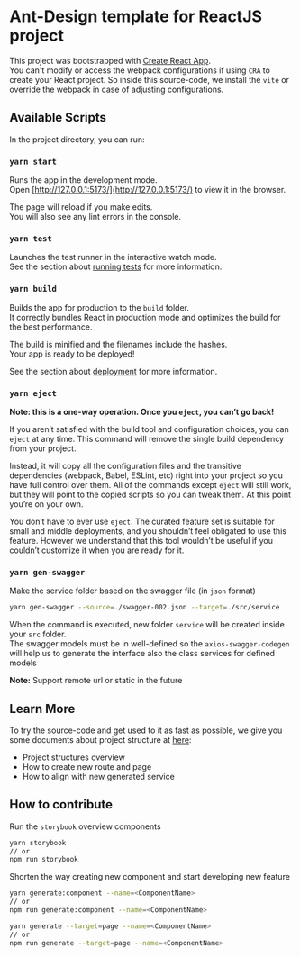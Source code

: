 # Ant-Design template for ReactJS project

This project was bootstrapped with [Create React App](https://github.com/facebook/create-react-app).  
You can't modify or access the webpack configurations if using `CRA` to create your React project. So inside this source-code, we install the `vite` or override the webpack in case of adjusting configurations.

## Available Scripts

In the project directory, you can run:

### `yarn start`

Runs the app in the development mode.\
Open [http://127.0.0.1:5173/](http://127.0.0.1:5173/) to view it in the browser.

The page will reload if you make edits.\
You will also see any lint errors in the console.

### `yarn test`

Launches the test runner in the interactive watch mode.\
See the section about [running tests](https://facebook.github.io/create-react-app/docs/running-tests) for more information.

### `yarn build`

Builds the app for production to the `build` folder.\
It correctly bundles React in production mode and optimizes the build for the best performance.

The build is minified and the filenames include the hashes.\
Your app is ready to be deployed!

See the section about [deployment](https://facebook.github.io/create-react-app/docs/deployment) for more information.

### `yarn eject`

**Note: this is a one-way operation. Once you `eject`, you can’t go back!**

If you aren’t satisfied with the build tool and configuration choices, you can `eject` at any time. This command will remove the single build dependency from your project.

Instead, it will copy all the configuration files and the transitive dependencies (webpack, Babel, ESLint, etc) right into your project so you have full control over them. All of the commands except `eject` will still work, but they will point to the copied scripts so you can tweak them. At this point you’re on your own.

You don’t have to ever use `eject`. The curated feature set is suitable for small and middle deployments, and you shouldn’t feel obligated to use this feature. However we understand that this tool wouldn’t be useful if you couldn’t customize it when you are ready for it.

### `yarn gen-swagger`

Make the service folder based on the swagger file (in `json` format)

```bash
yarn gen-swagger --source=./swagger-002.json --target=./src/service
```

When the command is executed, new folder `service` will be created inside your `src` folder.  
The swagger models must be in well-defined so the `axios-swagger-codegen` will help us to generate the interface also the class services for defined models

**Note:** Support remote url or static in the future

## Learn More

To try the source-code and get used to it as fast as possible, we give you some documents about project structure at [here](https://git.dision.office/DISION/antd-template/wiki):

- Project structures overview
- How to create new route and page
- How to align with new generated service

## How to contribute

Run the `storybook` overview components

```bash
yarn storybook
// or
npm run storybook
```

Shorten the way creating new component and start developing new feature

```bash
yarn generate:component --name=<ComponentName>
// or
npm run generate:component --name=<ComponentName>
```

```bash
yarn generate --target=page --name=<ComponentName>
// or
npm run generate --target=page --name=<ComponentName>
```
